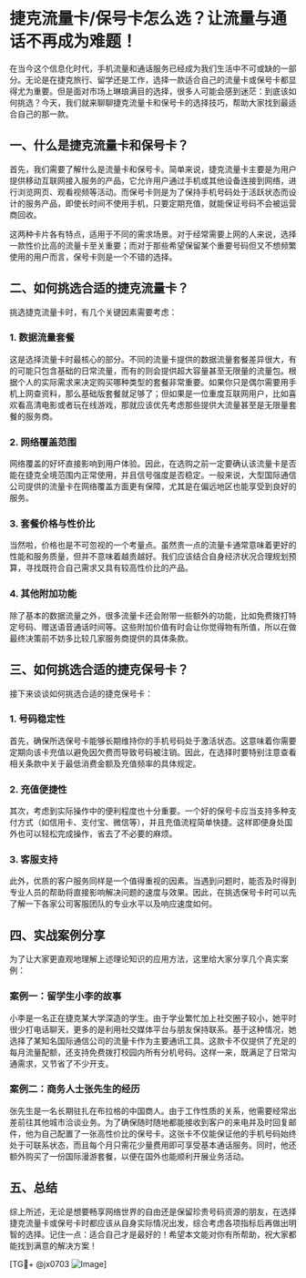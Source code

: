 # 捷克流量卡/保号卡怎么选？让流量与通话不再成为难题！

在当今这个信息化时代，手机流量和通话服务已经成为我们生活中不可或缺的一部分。无论是在捷克旅行、留学还是工作，选择一款适合自己的流量卡或保号卡都显得尤为重要。但是面对市场上琳琅满目的选择，很多人可能会感到迷茫：到底该如何挑选？今天，我们就来聊聊捷克流量卡和保号卡的选择技巧，帮助大家找到最适合自己的那一款。

## 一、什么是捷克流量卡和保号卡？

首先，我们需要了解什么是流量卡和保号卡。简单来说，捷克流量卡主要是为用户提供移动互联网接入服务的产品，它允许用户通过手机或其他设备连接到网络，进行浏览网页、观看视频等活动。而保号卡则是为了保持手机号码处于活跃状态而设计的服务产品，即使长时间不使用手机，只要定期充值，就能保证号码不会被运营商回收。

这两种卡片各有特点，适用于不同的需求场景。对于经常需要上网的人来说，选择一款性价比高的流量卡至关重要；而对于那些希望保留某个重要号码但又不想频繁使用的用户而言，保号卡则是一个不错的选择。

## 二、如何挑选合适的捷克流量卡？

挑选捷克流量卡时，有几个关键因素需要考虑：

### 1. 数据流量套餐

这是选择流量卡时最核心的部分。不同的流量卡提供的数据流量套餐差异很大，有的可能只包含基础的日常流量，而有的则会提供超大容量甚至无限量的流量包。根据个人的实际需求来决定购买哪种类型的套餐非常重要。如果你只是偶尔需要用手机上网查资料，那么基础版套餐就足够了；但如果是一位重度互联网用户，比如喜欢看高清电影或者玩在线游戏，那就应该优先考虑那些提供大流量甚至是无限量套餐的服务商。

### 2. 网络覆盖范围

网络覆盖的好坏直接影响到用户体验。因此，在选购之前一定要确认该流量卡是否能在捷克全境范围内正常使用，并且信号强度是否稳定。一般来说，大型国际通信公司提供的流量卡在网络覆盖方面更有保障，尤其是在偏远地区也能享受到良好的服务。

### 3. 套餐价格与性价比

当然啦，价格也是不可忽视的一个考量点。虽然贵一点的流量卡通常意味着更好的性能和服务质量，但并不意味着越贵越好。我们应该结合自身经济状况合理规划预算，寻找既符合自己需求又具有较高性价比的产品。

### 4. 其他附加功能

除了基本的数据流量之外，很多流量卡还会附带一些额外的功能，比如免费拨打特定号码、赠送语音通话时间等。这些附加价值有时会让你觉得物有所值，所以在做最终决策前不妨多比较几家服务商提供的具体条款。

## 三、如何挑选合适的捷克保号卡？

接下来谈谈如何挑选合适的捷克保号卡：

### 1. 号码稳定性

首先，确保所选保号卡能够长期维持你的手机号码处于激活状态。这意味着你需要定期向该卡充值以避免因欠费而导致号码被注销。因此，在选择时要特别注意查看相关条款中关于最低消费金额及充值频率的具体规定。

### 2. 充值便捷性

其次，考虑到实际操作中的便利程度也十分重要。一个好的保号卡应当支持多种支付方式（如信用卡、支付宝、微信等），并且充值流程简单快捷。这样即便身处国外也可以轻松完成操作，省去了不必要的麻烦。

### 3. 客服支持

此外，优质的客户服务同样是一个值得重视的因素。当遇到问题时，能否及时得到专业人员的帮助将直接影响解决问题的速度与效果。因此，在挑选保号卡时可以先了解一下各家公司客服团队的专业水平以及响应速度如何。

## 四、实战案例分享

为了让大家更直观地理解上述理论知识的应用方法，这里给大家分享几个真实案例：

### 案例一：留学生小李的故事

小李是一名正在捷克某大学深造的学生。由于学业繁忙加上社交圈子较小，她平时很少打电话聊天，更多的是利用社交媒体平台与朋友保持联系。基于这种情况，她选择了某知名国际通信公司的流量卡作为主要通讯工具。这款卡不仅提供了充足的每月流量配额，还支持免费拨打校园内所有分机号码。这样一来，既满足了日常沟通需求，又节省了不少开支。

### 案例二：商务人士张先生的经历

张先生是一名长期驻扎在布拉格的中国商人。由于工作性质的关系，他需要经常出差前往其他城市洽谈业务。为了确保随时随地都能接收到客户的来电并及时回复邮件，他为自己配置了一张高性价比的保号卡。这张卡不仅能保证他的手机号码始终处于可联系状态，而且每个月只需花少量费用即可享受基本通话服务。同时，他还额外购买了一份国际漫游套餐，以便在国外也能顺利开展业务活动。

## 五、总结

综上所述，无论是想要畅享网络世界的自由还是保留珍贵号码资源的朋友，在选择捷克流量卡或保号卡时都应该从自身实际情况出发，综合考虑各项指标后再做出明智的选择。记住一点：适合自己才是最好的！希望本文能对你有所帮助，祝大家都能找到满意的解决方案！

[TG💪+ @jx0703 ![Image](https://github.com/user-attachments/assets/dbca1d08-cadb-493c-b0ec-ad6f7a83f270)]